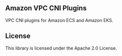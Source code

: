 ## Amazon VPC CNI Plugins

VPC CNI plugins for Amazon ECS and Amazon EKS.

## License

This library is licensed under the Apache 2.0 License. 
